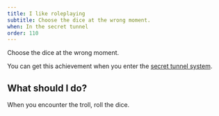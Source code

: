 ```yaml
---
title: I like roleplaying
subtitle: Choose the dice at the wrong moment.
when: In the secret tunnel
order: 110
---
```


Choose the dice at the wrong moment.

You can get this achievement when you enter the [secret tunnel system](/020-leftys/080-tunnel.md).

## What should I do?
When you encounter the troll, roll the dice.
